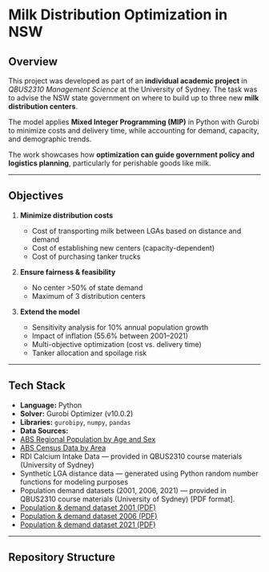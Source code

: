 # Milk Distribution Optimization in NSW

## Overview  
This project was developed as part of an **individual academic project** in *QBUS2310 Management Science* at the University of Sydney. The task was to advise the NSW state government on where to build up to three new **milk distribution centers**.  

The model applies **Mixed Integer Programming (MIP)** in Python with Gurobi to minimize costs and delivery time, while accounting for demand, capacity, and demographic trends.  

The work showcases how **optimization can guide government policy and logistics planning**, particularly for perishable goods like milk.

---

## Objectives  
1. **Minimize distribution costs**  
   - Cost of transporting milk between LGAs based on distance and demand  
   - Cost of establishing new centers (capacity-dependent)  
   - Cost of purchasing tanker trucks  

2. **Ensure fairness & feasibility**  
   - No center >50% of state demand  
   - Maximum of 3 distribution centers  

3. **Extend the model**  
   - Sensitivity analysis for 10% annual population growth  
   - Impact of inflation (55.6% between 2001–2021)  
   - Multi-objective optimization (cost vs. delivery time)  
   - Tanker allocation and spoilage risk  

---

## Tech Stack  
- **Language:** Python  
- **Solver:** Gurobi Optimizer (v10.0.2)  
- **Libraries:** `gurobipy`, `numpy`, `pandas`  
- **Data Sources:** 
- [ABS Regional Population by Age and Sex](https://www.abs.gov.au/statistics/people/population/regional-population-age-and-sex/latest-release#data-downloads)  
- [ABS Census Data by Area](https://www.abs.gov.au/census/find-census-data/search-by-area?opendocument&navpos=220)  
- RDI Calcium Intake Data — provided in QBUS2310 course materials (University of Sydney)  
- Synthetic LGA distance data — generated using Python random number functions for modeling purposes  
- Population demand datasets (2001, 2006, 2021) — provided in QBUS2310 course materials (University of Sydney) [PDF format].
- [Population & demand dataset 2001 (PDF)](./data/population_demand_2001.pdf)  
- [Population & demand dataset 2006 (PDF)](./data/population_demand_2006.pdf)  
- [Population & demand dataset 2021 (PDF)](./data/population_demand_2021.pdf)  

---

## Repository Structure  
